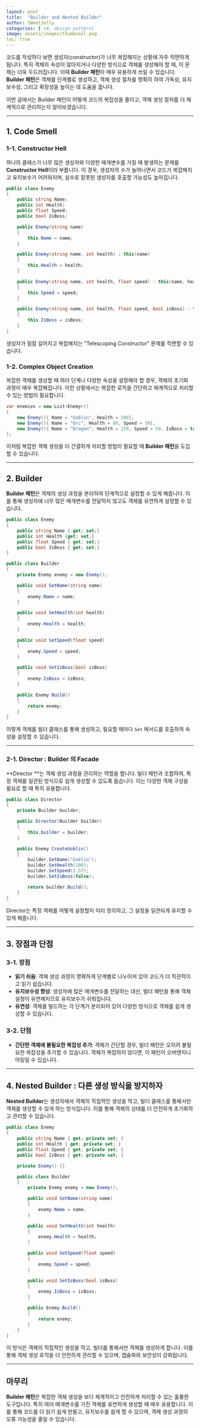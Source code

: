 ```yaml
---
layout: post
title:  "Builder and Nested Builder"
author: SWeetJelly
categories: [ c#, design pattern]
image: assets/images/thumbnail.png
toc: true
---
```


코드를 작성하다 보면 생성자(constructor)가 너무 복잡해지는 상황에 자주 직면하게 됩니다. 특히 객체의 속성이 많아지거나 다양한 방식으로 객체를 생성해야 할 때, 이 문제는 더욱 두드러집니다. 이때 **Builder 패턴**이 매우 유용하게 쓰일 수 있습니다. **Builder 패턴**은 객체를 단계별로 생성하고, 객체 생성 절차를 명확히 하여 가독성, 유지보수성, 그리고 확장성을 높이는 데 도움을 줍니다.

이번 글에서는 Builder 패턴이 어떻게 코드의 복잡성을 줄이고, 객체 생성 절차를 더 체계적으로 관리하는지 알아보겠습니다.

---

## 1. Code Smell

### 1-1. Constructor Hell

하나의 클래스가 너무 많은 생성자와 다양한 매개변수를 가질 때 발생하는 문제를 **Constructor Hell**이라 부릅니다. 이 경우, 생성자의 수가 늘어나면서 코드가 복잡해지고 유지보수가 어려워지며, 실수로 잘못된 생성자를 호출할 가능성도 높아집니다.

```csharp
public class Enemy
{
    public string Name;
    public int Health;
    public float Speed;
    public bool IsBoss;

    public Enemy(string name)
    {
        this.Name = name;
    }

    public Enemy(string name, int health) : this(name)
    {
        this.Health = health;
    }

    public Enemy(string name, int health, float speed) : this(name, health)
    {
        this.Speed = speed;
    }

    public Enemy(string name, int health, float speed, bool isBoss) : this(name, health, speed)
    {
        this.IsBoss = isBoss;
    }
}
```

생성자가 점점 길어지고 복잡해지는 "Telescoping Constructor" 문제를 직면할 수 있습니다.

### 1-2. Complex Object Creation

복잡한 객체를 생성할 때 여러 단계나 다양한 속성을 설정해야 할 경우, 객체의 초기화 과정이 매우 복잡해집니다. 이런 상황에서는 복잡한 로직을 간단하고 체계적으로 처리할 수 있는 방법이 필요합니다.

```csharp
var enemies = new List<Enemy>()
{
    new Enemy(){ Name = "Goblin", Health = 100},
    new Enemy(){ Name = "Orc", Health = 80, Speed = 30},
    new Enemy(){ Name = "Dragon", Health = 150, Speed = 50, IsBoss = true},
};
```

이처럼 복잡한 객체 생성을 더 간결하게 처리할 방법이 필요할 때 **Builder 패턴**을 도입할 수 있습니다.

---

## 2. Builder

**Builder 패턴**은 객체의 생성 과정을 분리하여 단계적으로 설정할 수 있게 해줍니다. 이를 통해 생성자에 너무 많은 매개변수를 전달하지 않고도 객체를 유연하게 설정할 수 있습니다.

```csharp
public class Enemy
{
    public string Name { get; set;}
    public int Health {get; set;}
    public float Speed { get; set;}
    public bool IsBoss { get; set;}
}

public class Builder
{
    private Enemy enemy = new Enemy();

    public void SetName(string name)
    {
        enemy.Name = name;
    }

    public void SetHealth(int health)
    {
        enemy.Health = health;
    }

    public void SetSpeed(float speed)
    {
        enemy.Speed = speed;
    }

    public void SetIsBoss(bool isBoss)
    {
        enemy.IsBoss = isBoss;
    }

    public Enemy Build()
    {
        return enemy;
    }
}
```

이렇게 객체를 빌더 클래스를 통해 생성하고, 필요할 때마다 `Set` 메서드를 호출하여 속성을 설정할 수 있습니다.

---

### 2-1. Director : Builder 의 Facade

**Director **는 객체 생성 과정을 관리하는 역할을 합니다. 빌더 패턴과 조합하여, 특정 객체를 일관된 방식으로 쉽게 생성할 수 있도록 돕습니다. 이는 다양한 객체 구성을 필요로 할 때 특히 유용합니다.

```csharp
public class Director
{
    private Builder builder;

    public Director(Builder builder)
    {
        this.builder = builder;
    }

    public Enemy CreateGoblin()
    {
        builder.SetName("Goblin");
        builder.SetHealth(100);
        builder.SetSpeed(2.5f);
        builder.SetIsBoss(false);

        return builder.Build();
    }
}
```

Director는 특정 객체를 어떻게 설정할지 미리 정의하고, 그 설정을 일관되게 유지할 수 있게 해줍니다.

---

## 3. 장점과 단점

### 3-1. 장점

- **읽기 쉬움**: 객체 생성 과정이 명확하게 단계별로 나누어져 있어 코드가 더 직관적이고 읽기 쉽습니다.
- **유지보수성 향상**: 생성자에 많은 매개변수를 전달하는 대신, 빌더 패턴을 통해 객체 설정이 유연해지므로 유지보수가 쉬워집니다.
- **유연성**: 객체를 빌드하는 각 단계가 분리되어 있어 다양한 방식으로 객체를 쉽게 생성할 수 있습니다.

### 3-2. 단점

- **간단한 객체에 불필요한 복잡성 추가**: 객체가 간단할 경우, 빌더 패턴은 오히려 불필요한 복잡성을 추가할 수 있습니다. 객체가 복잡하지 않다면, 이 패턴이 오버엔지니어링일 수 있습니다.

---

## 4. Nested Builder : 다른 생성 방식을 방지하자

**Nested Builder**는 생성자에서 객체의 직접적인 생성을 막고, 빌더 클래스를 통해서만 객체를 생성할 수 있게 하는 방식입니다. 이를 통해 객체의 상태를 더 안전하게 초기화하고 관리할 수 있습니다.

```csharp
public class Enemy
{
    public string Name { get; private set; }
    public int Health { get; private set; }
    public float Speed { get; private set; }
    public bool IsBoss { get; private set; }

    private Enemy() {}

    public class Builder
    {
        private Enemy enemy = new Enemy();

        public void SetName(string name)
        {
            enemy.Name = name;
        }

        public void SetHealth(int health)
        {
            enemy.Health = health;
        }

        public void SetSpeed(float speed)
        {
            enemy.Speed = speed;
        }

        public void SetIsBoss(bool isBoss)
        {
            enemy.IsBoss = isBoss;
        }

        public Enemy Build()
        {
            return enemy;
        }
    }
}
```

이 방식은 객체의 직접적인 생성을 막고, 빌더를 통해서만 객체를 생성하게 합니다. 이를 통해 객체 생성 로직을 더 안전하게 관리할 수 있으며, 캡슐화와 보안성이 강화됩니다.

---

## 마무리

**Builder 패턴**은 복잡한 객체 생성을 보다 체계적이고 안전하게 처리할 수 있는 훌륭한 도구입니다. 특히 여러 매개변수를 가진 객체를 유연하게 생성할 때 매우 유용합니다. 이를 통해 코드를 더 읽기 쉽게 만들고, 유지보수를 쉽게 할 수 있으며, 객체 생성 과정의 오류 가능성을 줄일 수 있습니다.
